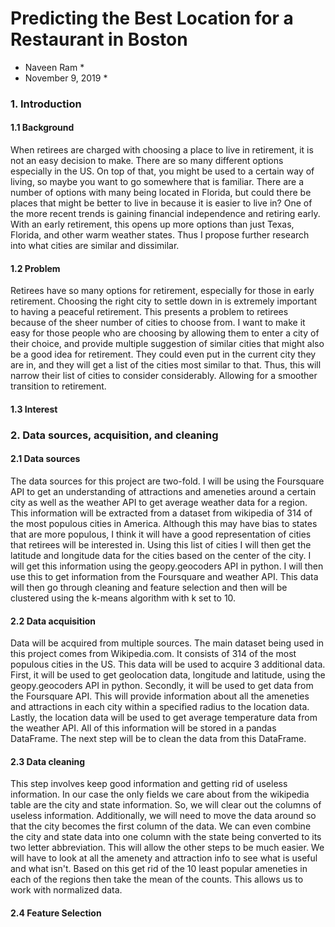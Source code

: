 # Predicting the Best Location for a Restaurant in Boston
* Naveen Ram *
* November 9, 2019 *

### 1. Introduction

#### 1.1 Background

When retirees are charged with choosing a place to live in retirement, it is not an easy decision to make. There are so many different options especially in the US. On top of that, you might be used to a certain way of living, so maybe you want to go somewhere that is familiar. There are a number of options with many being located in Florida, but could there be places that might be better to live in because it is easier to live in? One of the more recent trends is gaining financial independence and retiring early. With an early retirement, this opens up more options than just Texas, Florida, and other warm weather states. Thus I propose further research into what cities are similar and dissimilar. 

#### 1.2 Problem

Retirees have so many options for retirement, especially for those in early retirement. Choosing the right city to settle down in is extremely important to having a peaceful retirement. This presents a problem to retirees because of the sheer number of cities to choose from. I want to make it easy for those people who are choosing by allowing them to enter a city of their choice, and provide multiple suggestion of similar cities that might also be a good idea for retirement. They could even put in the current city they are in, and they will get a list of the cities most similar to that. Thus, this will narrow their list of cities to consider considerably. Allowing for a smoother transition to retirement. 

#### 1.3 Interest

### 2. Data sources, acquisition, and cleaning

#### 2.1 Data sources

The data sources for this project are two-fold. I will be using the Foursquare API to get an understanding of attractions and ameneties around a certain city as well as the weather API to get average weather data for a region. This information will be extracted from a dataset from wikipedia of 314 of the most populous cities in America. Although this may have bias to states that are more populous, I think it will have a good representation of cities that retirees will be interested in. Using this list of cities I will then get the latitude and longitude data for the cities based on the center of the city. I will get this information using the geopy.geocoders API in python. I will then use this to get information from the Foursquare and weather API. This data will then go through cleaning and feature selection and then will be clustered using the k-means algorithm with k set to 10. 


#### 2.2 Data acquisition

Data will be acquired from multiple sources. The main dataset being used in this project comes from Wikipedia.com. It consists of 314 of the most populous cities in the US. This data will be used to acquire 3 additional data. First, it will be used to get geolocation data, longitude and latitude, using the geopy.geocoders API in python. Secondly, it will be used to get data from the Foursquare API. This will provide information about all the ameneties and attractions in each city within a specified radius to the location data. Lastly, the location data will be used to get average temperature data from the weather API. All of this information will be stored in a pandas DataFrame. The next step will be to clean the data from this DataFrame. 

#### 2.3 Data cleaning

This step involves keep good information and getting rid of useless information. In our case the only fields we care about from the wikipedia table are the city and state information. So, we will clear out the columns of useless information. Additionally, we will need to move the data around so that the city becomes the first column of the data. We can even combine the city and state data into one column with the state being converted to its two letter abbreviation. This will allow the other steps to be much easier. We will have to look at all the amenety and attraction info to see what is useful and what isn't. Based on this get rid of the 10 least popular ameneties in each of the regions then take the mean of the counts. This allows us to work with normalized data. 

#### 2.4 Feature Selection
